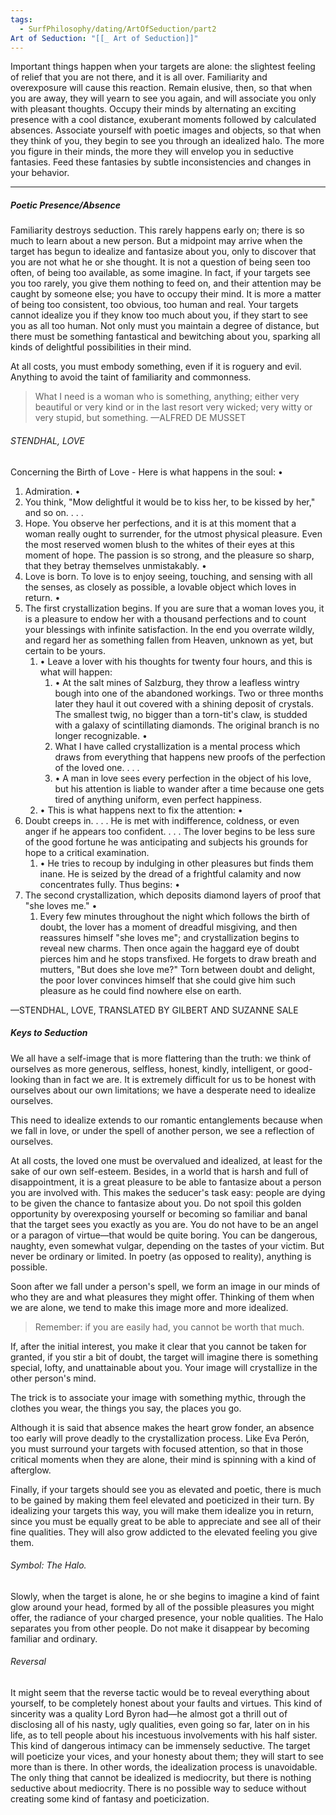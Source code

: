 ```yaml
---
tags:
  - SurfPhilosophy/dating/ArtOfSeduction/part2
Art of Seduction: "[[_ Art of Seduction]]"
---
```

Important things happen when your targets are alone: the slightest feeling of relief that you are not there, and it is all over. Familiarity and overexposure will cause this reaction. Remain elusive, then, so that when you are away, they will yearn to see you again, and will associate you only with pleasant thoughts. Occupy their minds by alternating an exciting presence with a cool distance, exuberant moments followed by calculated absences. Associate yourself with poetic images and objects, so that when they think of you, they begin to see you through an idealized halo. The more you figure in their minds, the more they will envelop you in seductive fantasies. Feed these fantasies by subtle inconsistencies and changes in your behavior.

----
##### Poetic Presence/Absence
Familiarity destroys seduction. This rarely happens early on; there is so much to learn about a new person. But a midpoint may arrive when the target has begun to idealize and fantasize about you, only to discover that you are not what he or she thought. It is not a question of being seen too often, of being too available, as some imagine. In fact, if your targets see you too rarely, you give them nothing to feed on, and their attention may be caught by someone else; you have to occupy their mind. It is more a matter of being too consistent, too obvious, too human and real. Your targets cannot idealize you if they know too much about you, if they start to see you as all too human. Not only must you maintain a degree of distance, but there must be something fantastical and bewitching about you, sparking all kinds of delightful possibilities in their mind.

At all costs, you must embody something, even if it is roguery and evil. Anything to avoid the taint of familiarity and commonness.

> What I need is a woman who is something, anything; either very beautiful or very kind or in the last resort very wicked; very witty or very stupid, but something.
> —ALFRED DE MUSSET

###### STENDHAL, LOVE
Concerning the Birth of Love - Here is what happens in the soul: •
1. Admiration. •
2. You think, "Mow delightful it would be to kiss her, to be kissed by her," and so on. . . . 
3. Hope. You observe her perfections, and it is at this moment that a woman really ought to surrender, for the utmost physical pleasure. Even the most reserved women blush to the whites of their eyes at this moment of hope. The passion is so strong, and the pleasure so sharp, that they betray themselves unmistakably. •
4. Love is born. To love is to enjoy seeing, touching, and sensing with all the senses, as closely as possible, a lovable object which loves in return. • 
5. The first crystallization begins. If you are sure that a woman loves you, it is a pleasure to endow her with a thousand perfections and to count your blessings with infinite satisfaction. In the end you overrate wildly, and regard her as something fallen from Heaven, unknown as yet, but certain to be yours. 
	1. • Leave a lover with his thoughts for twenty four hours, and this is what will happen: 
		1. • At the salt mines of Salzburg, they throw a leafless wintry bough into one of the abandoned workings. Two or three months later they haul it out covered with a shining deposit of crystals. The smallest twig, no bigger than a torn-tit's claw, is studded with a galaxy of scintillating diamonds. The original branch is no longer recognizable. • 
		2. What I have called crystallization is a mental process which draws from everything that happens new proofs of the perfection of the loved one. . . .
		3. • A man in love sees every perfection in the object of his love, but his attention is liable to wander after a time because one gets tired of anything uniform, even perfect happiness. 
	2. • This is what happens next to fix the attention: • 
6. Doubt creeps in. . . . He is met with indifference, coldness, or even anger if he appears too confident. . . . The lover begins to be less sure of the good fortune he was anticipating and subjects his grounds for hope to a critical examination. 
	1. • He tries to recoup by indulging in other pleasures but finds them inane. He is seized by the dread of a frightful calamity and now concentrates fully. Thus begins: • 
7. The second crystallization, which deposits diamond layers of proof that "she loves me." •
	1. Every few minutes throughout the night which follows the birth of doubt, the lover has a moment of dreadful misgiving, and then reassures himself "she loves me"; and crystallization begins to reveal new charms. Then once again the haggard eye of doubt pierces him and he stops transfixed. He forgets to draw breath and mutters, "But does she love me?" Torn between doubt and delight, the poor lover convinces himself that she could give him such pleasure as he could find nowhere else on earth. 


—STENDHAL, LOVE, TRANSLATED BY GILBERT AND SUZANNE SALE

##### Keys to Seduction
We all have a self-image that is more flattering than the truth: we think of ourselves as more generous, selfless, honest, kindly, intelligent, or good-looking than in fact we are. It is extremely difficult for us to be honest with ourselves about our own limitations; we have a desperate need to idealize ourselves.

This need to idealize extends to our romantic entanglements because when we fall in love, or under the spell of another person, we see a reflection of ourselves.

At all costs, the loved one must be overvalued and idealized, at least for the sake of our own self-esteem. Besides, in a world that is harsh and full of disappointment, it is a great pleasure to be able to fantasize about a person you are involved with. This makes the seducer's task easy: people are dying to be given the chance to fantasize about you. Do not spoil this golden opportunity by overexposing yourself or becoming so familiar and banal that the target sees you exactly as you are. You do not have to be an angel or a paragon of virtue—that would be quite boring. You can be dangerous, naughty, even somewhat vulgar, depending on the tastes of your victim. But never be ordinary or limited. In poetry (as opposed to reality), anything is possible.

Soon after we fall under a person's spell, we form an image in our minds of who they are and what pleasures they might offer. Thinking of them when we are alone, we tend to make this image more and more idealized.

> Remember: if you are easily had, you cannot be worth that much.

If, after the initial interest, you make it clear that you cannot be taken for granted, if you stir a bit of doubt, the target will imagine there is something special, lofty, and unattainable about you. Your image will crystallize in the other person's mind.

The trick is to associate your image with something mythic, through the clothes you wear, the things you say, the places you go.

Although it is said that absence makes the heart grow fonder, an absence too early will prove deadly to the crystallization process. Like Eva Perón, you must surround your targets with focused attention, so that in those critical moments when they are alone, their mind is spinning with a kind of afterglow.

Finally, if your targets should see you as elevated and poetic, there is much to be gained by making them feel elevated and poeticized in their turn. By idealizing your targets this way, you will make them idealize you in return, since you must be equally great to be able to appreciate and see all of their fine qualities. They will also grow addicted to the elevated feeling you give them.

###### Symbol: The Halo.
Slowly, when the target is alone, he or she begins to imagine a kind of faint glow around your head, formed by all of the possible pleasures you might offer, the radiance of your charged presence, your noble qualities. The Halo separates you from other people. Do not make it disappear by becoming familiar and ordinary.

###### Reversal
It might seem that the reverse tactic would be to reveal everything about yourself, to be completely honest about your faults and virtues. This kind of sincerity was a quality Lord Byron had—he almost got a thrill out of disclosing all of his nasty, ugly qualities, even going so far, later on in his life, as to tell people about his incestuous involvements with his half sister. This kind of dangerous intimacy can be immensely seductive. The target will poeticize your vices, and your honesty about them; they will start to see more than is there. In other words, the idealization process is unavoidable. The only thing that cannot be idealized is mediocrity, but there is nothing seductive about mediocrity. There is no possible way to seduce without creating some kind of fantasy and poeticization.